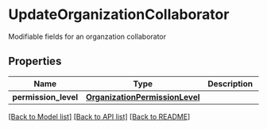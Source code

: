 # UpdateOrganizationCollaborator

Modifiable fields for an organzation collaborator
## Properties
Name | Type | Description | Notes
------------ | ------------- | ------------- | -------------
**permission_level** | [**OrganizationPermissionLevel**](OrganizationPermissionLevel.md) |  | 

[[Back to Model list]](../README.md#documentation-for-models) [[Back to API list]](../README.md#documentation-for-api-endpoints) [[Back to README]](../README.md)


